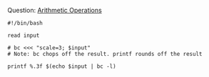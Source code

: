 Question: [Arithmetic Operations](https://www.hackerrank.com/challenges/bash-tutorials---arithmetic-operations/problem)

```
#!/bin/bash

read input

# bc <<< "scale=3; $input" 
# Note: bc chops off the result. printf rounds off the result

printf %.3f $(echo $input | bc -l)

```
